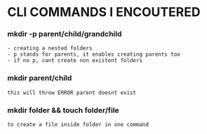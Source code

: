 # CLI COMMANDS I ENCOUTERED

### mkdir -p parent/child/grandchild
    - creating a nested folders 
    - p stands for parents, it enables creating parents too
    - if no p, cant create non existent folders

### mkdir parent/child
    this will throw ERROR parent doesnt exist


### mkdir folder && touch folder/file
    to create a file inside folder in one command

